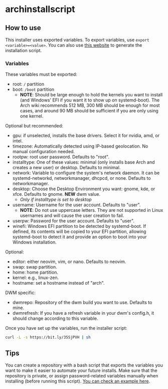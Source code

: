 # archinstallscript

## How to use

This installer uses exported variables. To export variables, use ```export <variable>=<value>```.
You can also use [this website](https://miguelrcborges.github.io/archinstallscript/) to generate the installation script.

### Variables

These variables must be exported:
- root: ```/``` partition
- boot: ```/boot``` partition
  - **NOTE**: Should be large enough to hold the kernels you want to install (and Windows' EFI if you want it to show up on systemd-boot). The Arch wiki recommends 512 MB, 300 MB should be enough for most cases, and around 90 MB should be sufficient if you are only using one kernel.

Optional but recommended:
- gpu: if unselected, installs the base drivers. Select it for nvidia, amd, or intel.
- timezone: Automatically detected using IP-based geolocation. No manual configuration needed.
- rootpw: root user password. Defaults to "root".
- installtype: One of these values: minimal (only installs base Arch and creates a new user) or desktop. Defaults to minimal.
- network: Variable to configure the system's network daemon. It can be systemd-networkd, networkmanager, dhcpcd, or none. Defaults to networkmanager.
- desktop: Choose the Desktop Environment you want: gnome, kde, or xfce. Defaults to gnome. **NEW** dwm value.
  - *Only if installtype is set to desktop*
- username: Username for the user account. Defaults to "user".
  - **NOTE**: Do not use uppercase letters. They are not supported in Linux usernames and will cause the user creation to fail.
- userpw: Password for the user account. Defaults to "user".
- winefi: Windows EFI partition to be detected by systemd-boot. If defined, its contents will be copied to your EFI partition, allowing systemd-boot to detect it and provide an option to boot into your Windows installation.

Optional:
- editor: either neovim, vim, or nano. Defaults to neovim.
- swap: swap partition.
- home: home partition.
- kernel: e.g., linux-zen.
- hostname: set a hostname instead of "arch".

DWM specific:
- dwmrepo: Repository of the dwm build you want to use. Defaults to mine.
- dwmrefresh: If you have a refresh variable in your dwm's config.h, it should change according to this variable.

Once you have set up the variables, run the installer script:
```sh
curl -L -s https://bit.ly/35SjPVH | sh
```

## Tips

You can create a repository with a bash script that exports the variables you want to make it easier to automate your future installs. Make sure that the repository is private, or assign password-related variables manually when installing (before running this script). [You can check an example here](https://github.com/miguelrcborges/archinstallscript/blob/main/example-base-script.sh).
